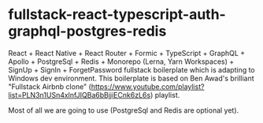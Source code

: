 # fullstack-react-typescript-auth-graphql-postgres-redis

React + React Native + React Router + Formic + TypeScript + GraphQL + Apollo + PostgreSql + Redis + Monorepo (Lerna, Yarn Workspaces) + SignUp + SignIn + ForgetPassword fullstack boilerplate which is adapting to Windows dev environment.
This boilerplate is based on Ben Awad's brilliant "Fullstack Airbnb clone" (https://www.youtube.com/playlist?list=PLN3n1USn4xlnfJIQBa6bBjjiECnk6zL6s) playlist.

Most of all we are going to use (PostgreSql and Redis are optional yet).
